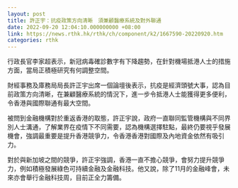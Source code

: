```yaml
---
layout: post
title: 許正宇：抗疫政策方向清晰　須兼顧醫療系統及對外聯通
date: 2022-09-20 12:04:10.000000000 +08:00
link: https://news.rthk.hk/rthk/ch/component/k2/1667590-20220920.htm
categories: rthk
---
```


行政長官李家超表示，新冠病毒確診數字有下降趨勢，在針對機場抵港人士的措施方面，當局正積極研究有何調整空間。

財經事務及庫務局局長許正宇出席一個論壇後表示，抗疫是經濟頭號大事，認為目前政策方向清晰，在兼顧醫療系統的情況下，進一步令抵港人士能獲得更多便利，令香港與國際聯通有最大空間。

被問到金融機構對於重返香港的取態，許正宇說，政府一直聯同監管機構與不同界別人士溝通，了解業界在疫情下不同需要，認為機構選擇駐點，最終仍要視乎發展機會，強調最重要是提升香港競爭力，令香港香港對國際及內地資金依然有吸引力。

對於與新加坡之間的競爭，許正宇強調，香港一直不擔心競爭，會努力提升競爭力，例如積極發展綠色可持續金融及金融科技。他又說，除了11月的金融峰會，未來亦會舉行金融科技周，目前正全力籌備。
